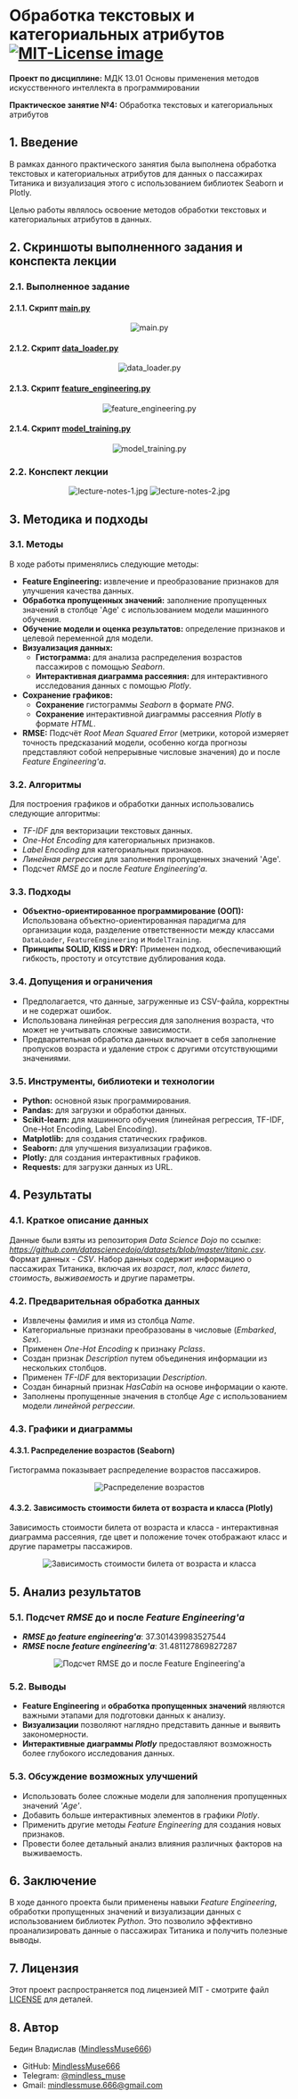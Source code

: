 # Обработка текстовых и категориальных атрибутов <a href="https://opensource.org/licenses/MIT"><img src="https://img.shields.io/badge/License-MIT-yellow.svg" alt="MIT-License image"></a>

**Проект по дисциплине:** МДК 13.01 Основы применения методов искусственного интеллекта в программировании

**Практическое занятие №4:** Обработка текстовых и категориальных атрибутов


## 1. Введение
В рамках данного практического занятия была выполнена обработка текстовых и категориальных атрибутов для данных о пассажирах Титаника и визуализация этого с использованием библиотек Seaborn и Plotly. 

Целью работы являлось освоение методов обработки текстовых и категориальных атрибутов в данных.


## 2. Скриншоты выполненного задания и конспекта лекции
### 2.1. Выполненное задание
#### 2.1.1. Скрипт [main.py](src/main.py)
<p align="center">
  <img src="https://github.com/user-attachments/assets/64e24bea-8fd2-4707-ab1a-ac92e583421c" alt="main.py">
</p>

#### 2.1.2. Скрипт [data_loader.py](src/data_loader.py)
<p align="center">
  <img src="https://github.com/user-attachments/assets/a4b963ec-241e-4a53-8649-e01f3ddb4399" alt="data_loader.py">
</p>

#### 2.1.3. Скрипт [feature_engineering.py](src/feature_engineering.py)
<p align="center">
  <img src="https://github.com/user-attachments/assets/c24c8879-26c5-4b7d-acc5-215334d437ee" alt="feature_engineering.py">
</p>

#### 2.1.4. Скрипт [model_training.py](src/model_training.py)
<p align="center">
  <img src="https://github.com/user-attachments/assets/5cd2edc0-22dc-42af-83a1-365d4d77ef3e" alt="model_training.py">
</p>

### 2.2. Конспект лекции
<p align="center">
  <img src="report/lecture-notes/1.jpg" alt="lecture-notes-1.jpg">
  <img src="report/lecture-notes/2.jpg" alt="lecture-notes-2.jpg">
</p>

## 3. Методика и подходы
### 3.1. Методы
В ходе работы применялись следующие методы:

* **Feature Engineering:** извлечение и преобразование признаков для улучшения качества данных.
* **Обработка пропущенных значений:** заполнение пропущенных значений в столбце 'Age' с использованием модели машинного обучения.
* **Обучение модели и оценка результатов:** определение признаков и целевой переменной для модели.
* **Визуализация данных:**
    * **Гистограмма:** для анализа распределения возрастов пассажиров с помощью *Seaborn*.
    * **Интерактивная диаграмма рассеяния:** для интерактивного исследования данных с помощью *Plotly*.
* **Сохранение графиков:**
    * **Сохранение** гистограммы *Seaborn* в формате *PNG*.
    * **Сохранение** интерактивной диаграммы рассеяния *Plotly* в формате *HTML*.
* **RMSE:** Подсчёт *Root Mean Squared Error* (метрики, которой измеряет точность предсказаний модели, особенно когда прогнозы представляют собой непрерывные числовые значения) до и после *Feature Engineering'а*.

### 3.2. Алгоритмы
Для построения графиков и обработки данных использовались следующие алгоритмы:

* *TF-IDF* для векторизации текстовых данных.
* *One-Hot Encoding* для категориальных признаков.
* *Label Encoding* для категориальных признаков.
* *Линейная регрессия* для заполнения пропущенных значений 'Age'.
* Подсчет *RMSE* до и после *Feature Engineering'а*.

### 3.3. Подходы
* **Объектно-ориентированное программирование (ООП):** Использована объектно-ориентированная парадигма для организации кода, разделение ответственности между классами `DataLoader`, `FeatureEngineering` и `ModelTraining`.
* **Принципы SOLID, KISS и DRY:** Применен подход, обеспечивающий гибкость, простоту и отсутствие дублирования кода.

### 3.4. Допущения и ограничения
* Предполагается, что данные, загруженные из CSV-файла, корректны и не содержат ошибок.
* Использована линейная регрессия для заполнения возраста, что может не учитывать сложные зависимости.
* Предварительная обработка данных включает в себя заполнение пропусков возраста и удаление строк с другими отсутствующими значениями.

### 3.5. Инструменты, библиотеки и технологии
* **Python:** основной язык программирования.
* **Pandas:** для загрузки и обработки данных.
* **Scikit-learn:** для машинного обучения (линейная регрессия, TF-IDF, One-Hot Encoding, Label Encoding).
* **Matplotlib:** для создания статических графиков.
* **Seaborn:** для улучшения визуализации графиков.
* **Plotly:** для создания интерактивных графиков.
* **Requests:** для загрузки данных из URL.


## 4. Результаты
### 4.1. Краткое описание данных
Данные были взяты из репозитория *Data Science Dojo* по ссылке: *https://github.com/datasciencedojo/datasets/blob/master/titanic.csv*. Формат данных - *CSV*. Набор данных содержит информацию о пассажирах Титаника, включая их *возраст*, *пол*, *класс билета*, *стоимость*, *выживаемость* и другие параметры.

### 4.2. Предварительная обработка данных
* Извлечены фамилия и имя из столбца *Name*.
* Категориальные признаки преобразованы в числовые (*Embarked*, *Sex*).
* Применен *One-Hot Encoding* к признаку *Pclass*.
* Создан признак *Description* путем объединения информации из нескольких столбцов.
* Применен *TF-IDF* для векторизации *Description*.
* Создан бинарный признак *HasCabin* на основе информации о каюте.
* Заполнены пропущенные значения в столбце *Age* с использованием модели *линейной регрессии*.

### 4.3. Графики и диаграммы
#### 4.3.1. Распределение возрастов (Seaborn)
Гистограмма показывает распределение возрастов пассажиров.

<p align="center">
  <img src="report\figures\age_distribution.png" alt="Распределение возрастов">
</p>

#### 4.3.2. Зависимость стоимости билета от возраста и класса (Plotly)
Зависимость стоимости билета от возраста и класса - интерактивная диаграмма рассеяния, где цвет и положение точек отображают класс и другие параметры пассажиров.

<p align="center">
  <img src="report\figures\age_fare_scatter.png" alt="Зависимость стоимости билета от возраста и класса">
</p>


## 5. Анализ результатов
### 5.1. Подсчет *RMSE* до и после *Feature Engineering'а*

* ***RMSE* до *feature engineering'а***: 37.301439983527544
* ***RMSE* после *feature engineering'а***: 31.481127869827287

<p align="center">
  <img src="https://github.com/user-attachments/assets/8d4d5312-d1b9-49bc-83ce-a299e4cd201c" alt="Подсчет RMSE до и после Feature Engineering'а">
</p>

### 5.2. Выводы
* **Feature Engineering** и **обработка пропущенных значений** являются важными этапами для подготовки данных к анализу.
* **Визуализации** позволяют наглядно представить данные и выявить закономерности.
* **Интерактивные диаграммы *Plotly*** предоставляют возможность более глубокого исследования данных.

### 5.3. Обсуждение возможных улучшений
* Использовать более сложные модели для заполнения пропущенных значений *'Age'*.
* Добавить больше интерактивных элементов в графики *Plotly*.
* Применить другие методы *Feature Engineering* для создания новых признаков.
* Провести более детальный анализ влияния различных факторов на выживаемость.


## 6. Заключение
В ходе данного проекта были применены навыки *Feature Engineering*, обработки пропущенных значений и визуализации данных с использованием библиотек *Python*. Это позволило эффективно проанализировать данные о пассажирах Титаника и получить полезные выводы.


## 7. Лицензия
Этот проект распространяется под лицензией MIT - смотрите файл [LICENSE](LICENSE) для деталей.


## 8. Автор
Бедин Владислав ([MindlessMuse666](https://github.com/MindlessMuse666))

* GitHub: [MindlessMuse666](https://github.com/MindlessMuse666 "Владислав: https://github.com/MindlessMuse666")
* Telegram: [@mindless_muse](t.me/mindless_muse)
* Gmail: [mindlessmuse.666@gmail.com](mindlessmuse.666@gmail.com)
